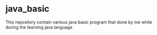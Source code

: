 # java_basic
This repository contain various java basic program that done by me while during the learning  java language
